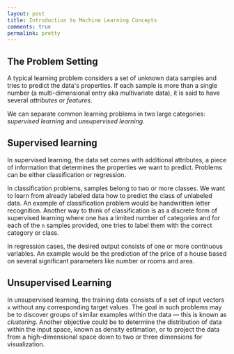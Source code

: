 ```yaml
---
layout: post
title: Introduction to Machine Learning Concepts
comments: true
permalink: pretty
---
```


## The Problem Setting

A typical learning problem considers a set of unknown data samples and tries to predict the data's properties. If each sample is more than a single number (a multi-dimensional entry aka multivariate data), it is said to have several <em>attributes</em> or <em>features</em>.

We can separate common learning problems in two large categories: <em>supervised learning</em> and <em>unsupervised learning</em>.

## Supervised learning

In supervised learning, the data set comes with additional attributes, a piece of information that determines the properties we want to predict. Problems can be either classification or regression.

In classification problems, samples belong to two or more classes. We want to learn from already labeled data how to predict the class of unlabeled data. An example of classification problem would be handwritten letter recognition. Another way to think of classification is as a discrete form of supervised learning where one has a limited number of categories and for each of the `n` samples provided, one tries to label them with the correct category or class.

In regression cases, the desired output consists of one or more continuous variables. An example would be the prediction of the price of a house based on several significant parameters like number or rooms and area.

## Unsupervised Learning

In unsupervised learning, the training data consists of a set of input vectors `x` without any corresponding target values. The goal in such problems may be to discover groups of similar examples within the data &mdash; this is known as <em>clustering</em>. Another objective could be to determine the distribution of data within the input space, known as density estimation, or to project the data from a high-dimensional space down to two or three dimensions for visualization.
